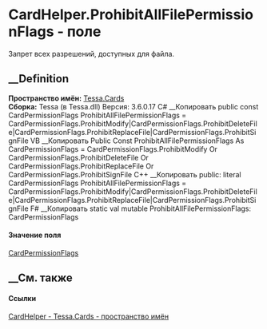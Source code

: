 # CardHelper.ProhibitAllFilePermissionFlags - поле
Запрет всех разрешений, доступных для файла.
## __Definition
 **Пространство имён:** [Tessa.Cards](N_Tessa_Cards.htm)  
 **Сборка:** Tessa (в Tessa.dll) Версия: 3.6.0.17
C# __Копировать
     public const CardPermissionFlags ProhibitAllFilePermissionFlags = CardPermissionFlags.ProhibitModify|CardPermissionFlags.ProhibitDeleteFile|CardPermissionFlags.ProhibitReplaceFile|CardPermissionFlags.ProhibitSignFile
VB __Копировать
     Public Const ProhibitAllFilePermissionFlags As CardPermissionFlags = CardPermissionFlags.ProhibitModify Or CardPermissionFlags.ProhibitDeleteFile Or CardPermissionFlags.ProhibitReplaceFile Or CardPermissionFlags.ProhibitSignFile
C++ __Копировать
     public:
    literal CardPermissionFlags ProhibitAllFilePermissionFlags = CardPermissionFlags.ProhibitModify|CardPermissionFlags.ProhibitDeleteFile|CardPermissionFlags.ProhibitReplaceFile|CardPermissionFlags.ProhibitSignFile
F# __Копировать
     static val mutable ProhibitAllFilePermissionFlags: CardPermissionFlags
#### Значение поля
[CardPermissionFlags](T_Tessa_Cards_CardPermissionFlags.htm)
##  __См. также
#### Ссылки
[CardHelper - ](T_Tessa_Cards_CardHelper.htm)
[Tessa.Cards - пространство имён](N_Tessa_Cards.htm)
